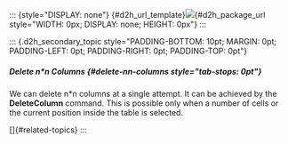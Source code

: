 ::: {style="DISPLAY: none"}
[](ms-xhelp:///?Id=d2h_url_template){#d2h_url_template}![](!package_url!){#d2h_package_url style="WIDTH: 0px; DISPLAY: none; HEIGHT: 0px"}
:::

::: {.d2h_secondary_topic style="PADDING-BOTTOM: 10pt; MARGIN: 0pt; PADDING-LEFT: 0pt; PADDING-RIGHT: 0pt; PADDING-TOP: 0pt"}
##### Delete n\*n Columns {#delete-nn-columns style="tab-stops: 0pt"}

We can delete n\*n columns at a single attempt. It can be achieved by the **DeleteColumn** command. This is possible only when a number of cells or the current position inside the table is selected.

[]{#related-topics}
:::
